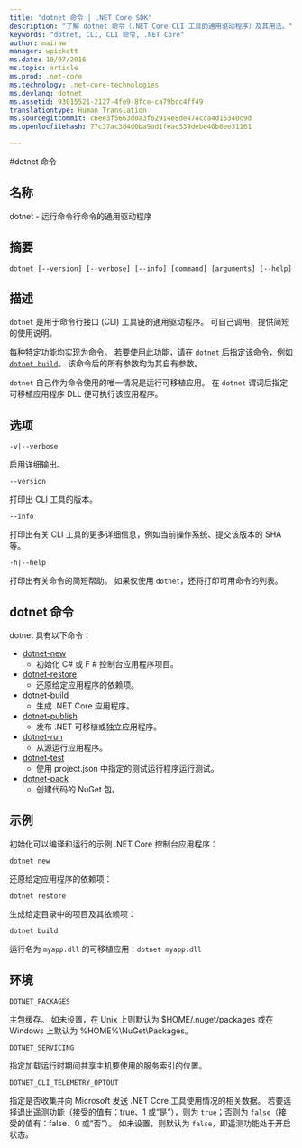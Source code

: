 ```yaml
---
title: "dotnet 命令 | .NET Core SDK"
description: "了解 dotnet 命令（.NET Core CLI 工具的通用驱动程序）及其用法。"
keywords: "dotnet, CLI, CLI 命令, .NET Core"
author: mairaw
manager: wpickett
ms.date: 10/07/2016
ms.topic: article
ms.prod: .net-core
ms.technology: .net-core-technologies
ms.devlang: dotnet
ms.assetid: 93015521-2127-4fe9-8fce-ca79bcc4ff49
translationtype: Human Translation
ms.sourcegitcommit: c6ee3f5663d0a3f62914e8de474cca4d15340c9d
ms.openlocfilehash: 77c37ac3d4d0ba9ad1feac539debe40b0ee31161

---
```


#<a name="dotnet-command"></a>dotnet 命令

## <a name="name"></a>名称

dotnet - 运行命令行命令的通用驱动程序

## <a name="synopsis"></a>摘要

`dotnet [--version] [--verbose] [--info] [command] [arguments] [--help]`

## <a name="description"></a>描述
`dotnet` 是用于命令行接口 (CLI) 工具链的通用驱动程序。 可自己调用，提供简短的使用说明。 

每种特定功能均实现为命令。 若要使用此功能，请在 `dotnet` 后指定该命令，例如 [`dotnet build`](dotnet-build.md)。 该命令后的所有参数均为其自有参数。 

`dotnet` 自己作为命令使用的唯一情况是运行可移植应用。 在 `dotnet` 谓词后指定可移植应用程序 DLL 便可执行该应用程序。    

## <a name="options"></a>选项

`-v|--verbose`

启用详细输出。

`--version`

打印出 CLI 工具的版本。

`--info`

打印出有关 CLI 工具的更多详细信息，例如当前操作系统、提交该版本的 SHA 等。 

`-h|--help`

打印出有关命令的简短帮助。 如果仅使用 `dotnet`，还将打印可用命令的列表。  

## <a name="dotnet-commands"></a>dotnet 命令

dotnet 具有以下命令：

* [dotnet-new](dotnet-new.md)
   * 初始化 C# 或 F # 控制台应用程序项目。
* [dotnet-restore](dotnet-restore.md)
  * 还原给定应用程序的依赖项。 
* [dotnet-build](dotnet-build.md)
  * 生成 .NET Core 应用程序。
* [dotnet-publish](dotnet-publish.md)
   * 发布 .NET 可移植或独立应用程序。
* [dotnet-run](dotnet-run.md)
   * 从源运行应用程序。
* [dotnet-test](dotnet-test.md)
   * 使用 project.json 中指定的测试运行程序运行测试。
* [dotnet-pack](dotnet-pack.md)
   * 创建代码的 NuGet 包。

## <a name="examples"></a>示例

初始化可以编译和运行的示例 .NET Core 控制台应用程序：

`dotnet new`

还原给定应用程序的依赖项：

`dotnet restore`

生成给定目录中的项目及其依赖项： 

`dotnet build`

运行名为 `myapp.dll` 的可移植应用：`dotnet myapp.dll`

## <a name="environment"></a>环境 

`DOTNET_PACKAGES`

主包缓存。 如未设置，在 Unix 上则默认为 $HOME/.nuget/packages 或在 Windows 上默认为 %HOME%\NuGet\Packages。

`DOTNET_SERVICING`

指定加载运行时期间共享主机要使用的服务索引的位置。

`DOTNET_CLI_TELEMETRY_OPTOUT`

指定是否收集并向 Microsoft 发送 .NET Core 工具使用情况的相关数据。 若要选择退出遥测功能（接受的值有：true、1 或“是”），则为 `true`；否则为 `false`（接受的值有：false、0 或“否”）。 如未设置，则默认为 `false`，即遥测功能处于开启状态。


<!--HONumber=Nov16_HO1-->



